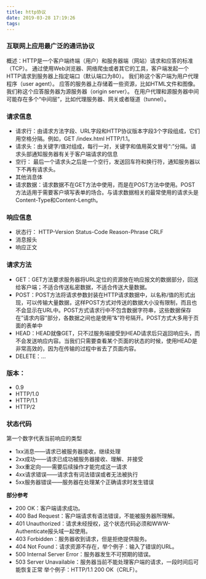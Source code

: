 ```yaml
---
title: http协议
date: 2019-03-28 17:19:26
tags:
---
```


### 互联网上应用最广泛的通讯协议
概述：HTTP是一个客户端终端（用户）和服务器端（网站）请求和应答的标准（TCP）。
通过使用Web浏览器、网络爬虫或者其它的工具，客户端发起一个HTTP请求到服务器上指定端口（默认端口为80）。
我们称这个客户端为用户代理程序（user agent）。
应答的服务器上存储着一些资源，比如HTML文件和图像。我们称这个应答服务器为源服务器（origin server）。
在用户代理和源服务器中间可能存在多个“中间层”，比如代理服务器、网关或者隧道（tunnel）。

<!-- more -->

### 请求信息
- 请求行：由请求方法字段、URL字段和HTTP协议版本字段3个字段组成，它们用空格分隔。例如，GET /index.html HTTP/1.1。
- 请求头：由关键字/值对组成，每行一对，关键字和值用英文冒号“:”分隔。请求头部通知服务器有关于客户端请求的信息
- 空行： 最后一个请求头之后是一个空行，发送回车符和换行符，通知服务器以下不再有请求头。
- 其他消息体
- 请求数据：请求数据不在GET方法中使用，而是在POST方法中使用。POST方法适用于需要客户填写表单的场合。与请求数据相关的最常使用的请求头是Content-Type和Content-Length。

### 响应信息
- 状态行： HTTP-Version Status-Code Reason-Phrase CRLF
- 消息报头
- 响应正文

### 请求方法
- GET：GET方法要求服务器将URL定位的资源放在响应报文的数据部分，回送给客户端；不适合传送私密数据，不适合传送大量数据。
- POST：POST方法将请求参数封装在HTTP请求数据中，以名称/值的形式出现，可以传输大量数据，这样POST方式对传送的数据大小没有限制，而且也不会显示在URL中。POST方式请求行中不包含数据字符串，这些数据保存在”请求内容”部分，各数据之间也是使用”&”符号隔开。POST方式大多用于页面的表单中
- HEAD：HEAD就像GET，只不过服务端接受到HEAD请求后只返回响应头，而不会发送响应内容。当我们只需要查看某个页面的状态的时候，使用HEAD是非常高效的，因为在传输的过程中省去了页面内容。
- DELETE：...

### 版本：
  - 0.9
  - HTTP/1.0
  - HTTP/1.1
  - HTTP/2

### 状态代码
第一个数字代表当前响应的类型
- 1xx消息——请求已被服务器接收，继续处理
- 2xx成功——请求已成功被服务器接收、理解、并接受
- 3xx重定向——需要后续操作才能完成这一请求
- 4xx请求错误——请求含有词法错误或者无法被执行
- 5xx服务器错误——服务器在处理某个正确请求时发生错误

**部分参考**
- 200 OK：客户端请求成功。
- 400 Bad Request：客户端请求有语法错误，不能被服务器所理解。
- 401 Unauthorized：请求未经授权，这个状态代码必须和WWW-Authenticate报头域一起使用。
- 403 Forbidden：服务器收到请求，但是拒绝提供服务。
- 404 Not Found：请求资源不存在，举个例子：输入了错误的URL。
- 500 Internal Server Error：服务器发生不可预期的错误。
- 503 Server Unavailable：服务器当前不能处理客户端的请求，一段时间后可能恢复正常
举个例子：HTTP/1.1 200 OK（CRLF）。
